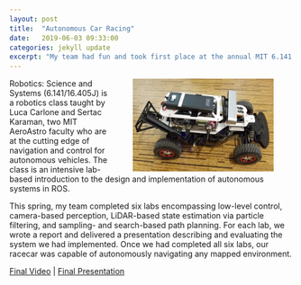 ```yaml
---
layout: post
title:  "Autonomous Car Racing"
date:   2019-06-03 09:33:00
categories: jekyll update
excerpt: "My team had fun and took first place at the annual MIT 6.141 autonomous race through the Stata basement."
---
```


<img align="right" width="250" src="/img/Racecar.png" style="padding: 0 35px">


Robotics: Science and Systems (6.141/16.405J) is a robotics class taught by Luca Carlone and Sertac Karaman, two MIT AeroAstro faculty who are at the cutting edge of navigation and control for autonomous vehicles. The class is an intensive lab-based introduction to the design and implementation of autonomous systems in ROS. 

This spring, my team completed six labs encompassing low-level control, camera-based perception, LiDAR-based state estimation via particle filtering, and sampling- and search-based path planning. For each lab, we wrote a report and delivered a presentation describing and evaluating the system we had implemented. Once we had completed all six labs, our racecar was capable of autonomously navigating any mapped environment.




[Final Video](https://www.youtube.com/watch?v=tiVfADZFjLc&list=PLxr9X4hi4N8wlDCMr1PR2QGBNkaTU04i0&index=2 "Final Video") \| [Final Presentation](https://github.com/gmargo11/gmargo11.github.io/blob/master/resources/RacecarChallengePresentation.pdf "Final Presentation")